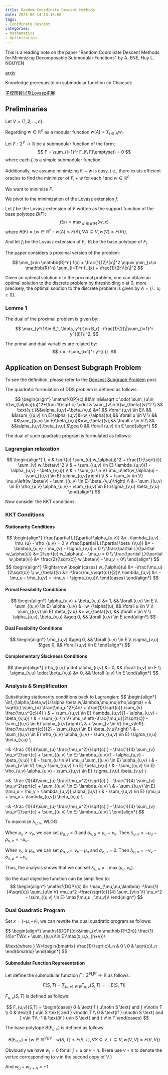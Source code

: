 ```yaml
---
title: Random Coordinate Descent Methods
date: 2025-06-14 13:18:06
tags:
- Coordinate Descent
categories:
- Mathematics
- Optimization
---
```


This is a reading note on the paper "Random Coordinate Descent Methods for Minimizing Decomposable Submodular Functions" by A. ENE, Huy L. NGUYEN

[arxiv](https://arxiv.org/abs/1502.02643)

Knowledge prerequisite on submodular function (in Chinese):

[子模函数以及Lovasz拓展](https://notdesigned.github.io/2025/06/11/%E5%AD%90%E6%A8%A1%E5%87%BD%E6%95%B0%E4%BB%A5%E5%8F%8ALovasz%E6%8B%93%E5%B1%95/)

## Preliminaries

Let $V = \{1,2,\ldots, n\}$. 

Regarding $w\in \mathbb{R}^n$ as a modular function $w(A) = \sum_{i\in A} w_i$.

Let $F: 2^V \to \mathbb{R}$ be a submodular function of the form:
$$
F = \sum_{i=1}^r F_i\\
F(\emptyset) = 0
$$
where each $f_i$ is a simple submodular function.

Additionally, we assume minimizing $F_i+w$ is easy, i.e., there exists efficient oracles to find the minimizer of $F_i + w$ for each $i$ and $w\in \mathbb R^n$.

We want to minimize $F$.

We pivot to the minimization of the Lovász extension $f$.

Let $f$ be the Lovász extension of $F$ written as the support function of the base polytope $B(F)$:
$$
f(x) = \max_{w\in B(F)} \langle w, x \rangle
$$
where $B(F) = \{w\in \mathbb{R}^n: w(A) \leq F(A), \forall A\subseteq V, w(V)=F(V)\}$.

And let $f_i$ be the Lovász extension of $F_i$, $B_i$ be the base polytope of $F_i$.

The paper considers a proximal version of the problem:

$$
\min_{x\in \mathbb{R}^n} f(x) + \frac{1}{2}\|x\|^2 \equiv \min_{x\in \mathbb{R}^n} \sum_{i=1}^r f_i(x) + \frac{1}{2r}\|x\|^2
$$

Given an optimal solution $x$ to the proximal problem, one can obtain an optimal solution to the discrete problem by thresholding $x$ at $0$; more precisely, the optimal solution to the discrete problem is given by $A = \{i: x_i \geq 0\}$.

### Lemma 1

The dual of the proximal problem is given by:

$$
\max_{y^(1)\in B_1, \ldots, y^(r)\in B_r} -\frac{1}{2}\|\sum_{i=1}^r y^{(i)}\|^2.
$$

The primal and dual variables are related by:
$$
x = -\sum_{i=1}^r y^{(i)}.
$$

## Application on Densest Subgraph Problem

To see the definition, please refer to the [Densest Subgraph Problem](https://notdesigned.github.io/2025/06/16/Densest-Subgraph/) post.

The quadratic formulation of DDS problem is defined as follows:

$$
\begin{align*}
\mathsf{QP}(c):&&\min&&\sqrt c \cdot \sum_{u\in V}w_{\alpha}(u)^2+\frac 1{\sqrt c} \cdot & \sum_{v\in V}w_{\beta}(v)^2 \\
&& \text{s.t.}&&\alpha_{u,v}+\beta_{v,u} &=1,&& \forall (u,v) \in E\\
&& &&\sum_{(u,v) \in E}\alpha_{u,v}&=w_{\alpha}(u),&& \forall u \in V \\
&& &&\sum_{(u,v) \in E}\beta_{v,u}&=w_{\beta}(v),&& \forall v \in V \\
&& &&\alpha_{u,v},\beta_{v,u} &\geq 0 && \forall (u,v) \in E
\end{align*}
$$

The dual of such quadratic program is formulated as follows:

### Lagrangian relaxation
$$
\begin{align*}
L = & \sqrt{c} \sum_{u} w_\alpha(u)^2 + \frac{1}{\sqrt{c}} \sum_{v} w_\beta(v)^2 \\
& + \sum_{(u,v) \in E} \lambda_{u,v}(1 - \alpha_{u,v} - \beta_{v,u}) \\
& + \sum_{u \in V} \mu_u\left(w_\alpha(u) - \sum_{(u,v) \in E} \alpha_{u,v}\right) \\
& + \sum_{v \in V} \nu_v\left(w_\beta(v) - \sum_{(u,v) \in E} \beta_{v,u}\right) \\
& - \sum_{(u,v) \in E} \rho_{u,v} \alpha_{u,v} - \sum_{(u,v) \in E} \sigma_{v,u} \beta_{v,u}
\end{align*}
$$

Now consider the KKT conditions:

### KKT Conditions

#### Stationarity Conditions
$$
\begin{align*}
\frac{\partial L}{\partial \alpha_{u,v}} &= -\lambda_{u,v} - \mu_{u} - \rho_{u,v} = 0 \\
\frac{\partial L}{\partial \beta_{v,u}} &= -\lambda_{u,v} - \nu_{v} - \sigma_{v,u} = 0 \\
\frac{\partial L}{\partial w_\alpha(u)} &= 2\sqrt{c} w_\alpha(u) - \mu_u = 0 \\
\frac{\partial L}{\partial w_\beta(v)} &= \frac{2}{\sqrt{c}} w_\beta(v) - \nu_v = 0\\
\end{align*}
$$
$$
\begin{align*}
\Rightarrow 
\begin{cases}
w_{\alpha}(u) &= -\frac{\mu_u}{2\sqrt{c}} \\
w_{\beta}(v) &= -\frac{\nu_v\sqrt{c}}{2}\\
\lambda_{u,v} &= -\mu_u - \rho_{u,v} = -\nu_v - \sigma_{v,u}\\
\end{cases}
\end{align*}
$$

#### Primal Feasibility Conditions
$$
\begin{align*}
\alpha_{u,v} + \beta_{v,u} &= 1, && \forall (u,v) \in E \\
\sum_{(u,v) \in E} \alpha_{u,v} &= w_{\alpha}(u), && \forall u \in V \\
\sum_{(u,v) \in E} \beta_{v,u} &= w_{\beta}(v), && \forall v \in V \\
\alpha_{u,v}, \beta_{v,u} &\geq 0, && \forall (u,v) \in E
\end{align*}
$$

#### Dual Feasibility Conditions

$$
\begin{align*}
\rho_{u,v} &\geq 0, && \forall (u,v) \in E \\
\sigma_{v,u} &\geq 0, && \forall (u,v) \in E
\end{align*}
$$

#### Complementary Slackness Conditions
$$
\begin{align*}
\rho_{u,v} \cdot \alpha_{u,v} &= 0, && \forall (u,v) \in E \\
\sigma_{v,u} \cdot \beta_{v,u} &= 0, && \forall (u,v) \in E
\end{align*}
$$

### Analysis & Simplification

Substituting stationarity conditions back to Lagrangian:
$$
\begin{align*}
\inf_{\alpha,\beta,w}L(\alpha,\beta,w,\lambda,\mu,\nu,\rho,\sigma) = & \sqrt{c} \sum_{u} \frac{\mu_u^2}{4c} + \frac{1}{\sqrt{c}} \sum_{v} \frac{\nu_v^2c}{4} \\
& + \sum_{(u,v) \in E} \lambda_{u,v}(1 - \alpha_{u,v} - \beta_{v,u}) \\
& + \sum_{u \in V} \mu_u\left(-\frac{\mu_u}{2\sqrt{c}} - \sum_{(u,v) \in E} \alpha_{u,v}\right) \\
& + \sum_{v \in V} \nu_v\left(-\frac{\nu_v\sqrt{c}}{2} - \sum_{(u,v) \in E} \beta_{v,u}\right) \\
& - \sum_{(u,v) \in E} \rho_{u,v} \alpha_{u,v} - \sum_{(u,v) \in E} \sigma_{v,u} \beta_{v,u} \\

=& -\frac {1}{4}\sum_{u} \frac{\mu_u^2}{\sqrt{c} } - \frac{1}{4} \sum_{v} \nu_v^2\sqrt{c} + \sum_{(u,v) \in E} \lambda_{u,v}(1 - \alpha_{u,v} - \beta_{v,u}) \\
& - \sum_{u \in V} \mu_u \sum_{(u,v) \in E} \alpha_{u,v} \\
& - \sum_{v \in V} \nu_v \sum_{(u,v) \in E} \beta_{v,u} \\
& - \sum_{(u,v) \in E} \rho_{u,v} \alpha_{u,v} - \sum_{(u,v) \in E} \sigma_{v,u} \beta_{v,u} \\

=& -\frac {1}{4}\sum_{u} \frac{\mu_u^2}{\sqrt{c} } - \frac{1}{4} \sum_{v} \nu_v^2\sqrt{c} + \sum_{(u,v) \in E} \lambda_{u,v} \\
& - \sum_{(u,v) \in E} (\mu_u + \nu_v + \lambda_{u,v}) \alpha_{u,v} \\
& - \sum_{(u,v) \in E} (\mu_u + \nu_v + \lambda_{u,v}) \beta_{v,u} \\

=& -\frac {1}{4}\sum_{u} \frac{\mu_u^2}{\sqrt{c} } - \frac{1}{4} \sum_{v} \nu_v^2\sqrt{c} + \sum_{(u,v) \in E} \lambda_{u,v} \\
\end{align*}
$$

To maximize $\lambda_{u,v}$, WLOG

When $\mu_u\geq \nu_v$, we can set $\rho_{u,v} = 0$ and $\sigma_{v,u} = \mu_u-\nu_v$. Then $\lambda_{u,v} = - \mu_u - \rho_{u,v} = -\mu_u$.

When $\nu_v\geq \mu_u$, we can set $\rho_{u,v} = \nu_v - \mu_u$ and $\sigma_{v,u} = 0$. Then $\lambda_{u,v} = -\nu_v - \sigma_{v,u} = -\nu_v$.

Thus, the analysis shows that we can set $\lambda_{u,v} = -\max(\mu_u, \nu_v)$.

So the dual objective function can be simplified to:
$$
\begin{align*}
\mathsf{DQP}(c) &= \max_{\mu,\nu,\lambda} -\frac{1}{4\sqrt{c}} \sum_{u\in V} \mu_u^2  -\frac{\sqrt{c}}{4} \sum_{v\in V} \nu_v^2 - \sum_{(u,v) \in E} \max(\mu_u , \nu_v)\\
\end{align*}
$$

### Dual Quadratic Program

Set $x=(-\mu, -\nu)$, we can rewrite the dual quadratic program as follows:

$$
\begin{align*}
\mathsf{DQP}(c):&\min_{x\in \mathbb R^{2n}}  \frac{1}{4}x^TWx + \sum_{(u,v)\in E}\max(x_u,x_{n+v})\\

&\text{where } W=\begin{bmatrix}
\frac{1}{\sqrt c}I_n & 0 \\
0 & \sqrt{c}I_n
\end{bmatrix}
\end{align*}
$$

#### Submodular Function Representation

Let define the submodular function $F:2^{V\coprod V}\to \mathbb R$ as follows:

$$
F(S,T) = \sum_{(u,v)\in E} F_{u,v}(S,T) = -|E(S,T)|
$$

$F_{u,v}(S,T)$ is defined as follows:

$$
F_{u,v}(S,T) = \begin{cases}
0 & \text{if } u\notin S \text{ and } v\notin T \\
0 & \text{if } u\in S \text{ and } v\notin T \\
0 & \text{if } u\notin S \text{ and } v\in T\\
-1 & \text{if } u\in S \text{ and } v\in T 
\end{cases}
$$

The base polytope $B(F_{u,v})$ is defined as follows:

$$
B(F_{u,v}) = \{w\in \mathbb{R}^{V\coprod V}: w(S,T) \leq F(S,T), \forall S\subseteq V, T\subseteq V, w(V,V)=F(V,V)\}
$$

Obviously we have $w_{j}=0$ for all $j\neq u \text{ or } {v+n}$. (Here use $v+n$ to denote the vertex corresponding to $v$ in the second copy of $V$.)

And $w_{u}+w_{v+n} = -1$.